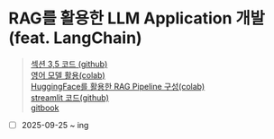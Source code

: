 # RAG를 활용한 LLM Application 개발 (feat. LangChain)

> [섹션 3,5 코드 (github)](https://github.com/jasonkang14/inflearn-rag-notebook)  
> [영어 모델 활용(colab)](https://colab.research.google.com/drive/1xAj9U42GWKcTY4XGjE4HSgdF8qOd4HpS?usp=sharing)  
> [HuggingFace를 활용한 RAG Pipeline 구성(colab)](https://colab.research.google.com/drive/17pRCJfmOAv0MX_aa9ft4zzCTAjT8jDQh)  
> [streamlit 코드(github)](https://github.com/jasonkang14/inflearn-streamlit-lecture)  
> [gitbook](https://jason-kang.gitbook.io/rag-llm-application-feat.-langchain/)

- [ ] 2025-09-25 ~ ing
